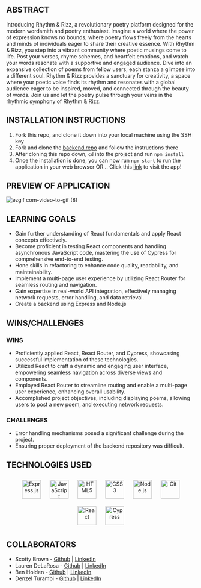 ## ABSTRACT
Introducing Rhythm & Rizz, a revolutionary poetry platform designed for the modern wordsmith and poetry enthusiast. Imagine a world where the power of expression knows no bounds, where poetry flows freely from the hearts and minds of individuals eager to share their creative essence. With Rhythm & Rizz, you step into a vibrant community where poetic musings come to life. Post your verses, rhyme schemes, and heartfelt emotions, and watch your words resonate with a supportive and engaged audience. Dive into an expansive collection of poems from fellow users, each stanza a glimpse into a different soul. Rhythm & Rizz provides a sanctuary for creativity, a space where your poetic voice finds its rhythm and resonates with a global audience eager to be inspired, moved, and connected through the beauty of words. Join us and let the poetry pulse through your veins in the rhythmic symphony of Rhythm & Rizz.

## INSTALLATION INSTRUCTIONS
1. Fork this repo, and clone it down into your local machine using the SSH key
2. Fork and clone the [backend repo](https://github.com/Scotty-Brown/rhythm-rizz-api.git) and follow the instructions there
3. After cloning this repo down, `cd` into the project and run `npm install`
4. Once the installation is done, you can now run `npm start` to run the application in your web browser
OR...
Click this [link](https://rhythm-rizz-ui.vercel.app/) to visit the app!
## PREVIEW OF APPLICATION
![ezgif com-video-to-gif (8)](https://user-images.githubusercontent.com/122255250/268409349-fa58edd7-d184-416b-bd3f-aaee41d7f2bc.gif)

## LEARNING GOALS
- Gain further understanding of React fundamentals and apply React concepts effectively.
- Become proficient in testing React components and handling asynchronous JavaScript code, mastering the use of Cypress for comprehensive end-to-end testing.
- Hone skills in refactoring to enhance code quality, readability, and maintainability.
- Implement a multi-page user experience by utilizing React Router for seamless routing and navigation.
- Gain expertise in real-world API integration, effectively managing network requests, error handling, and data retrieval.
- Create a backend using Express and Node.js

## WINS/CHALLENGES 
### WINS
- Proficiently applied React, React Router, and Cypress, showcasing successful implementation of these technologies.
- Utilized React to craft a dynamic and engaging user interface, empowering seamless navigation across diverse views and components.
- Employed React Router to streamline routing and enable a multi-page user experience, enhancing overall usability.
- Accomplished project objectives, including displaying poems, allowing users to post a new poem, and executing network requests.

### CHALLENGES
- Error handling mechanisms posed a significant challenge during the project.
- Ensuring proper deployment of the backend repository was difficult.

## TECHNOLOGIES USED 
<div align="center">  
<a href="https://expressjs.com/" target="_blank"><img style="margin: 10px" src="https://profilinator.rishav.dev/skills-assets/express-original-wordmark.svg" alt="Express.js" height="50"></a>
<a href="https://www.javascript.com/" target="_blank"><img style="margin: 10px" src="https://profilinator.rishav.dev/skills-assets/javascript-original.svg" alt="JavaScript" height="50" /></a>  
<a href="https://en.wikipedia.org/wiki/HTML5" target="_blank"><img style="margin: 10px" src="https://profilinator.rishav.dev/skills-assets/html5-original-wordmark.svg" alt="HTML5" height="50" /></a>  
<a href="https://www.w3schools.com/css/" target="_blank"><img style="margin: 10px" src="https://profilinator.rishav.dev/skills-assets/css3-original-wordmark.svg" alt="CSS3" height="50" /></a>   
<a href="https://nodejs.org/" target="_blank"><img style="margin: 10px" src="https://profilinator.rishav.dev/skills-assets/nodejs-original-wordmark.svg" alt="Node.js" height="50" /></a>  
<a href="https://github.com/" target="_blank"><img style="margin: 10px" src="https://profilinator.rishav.dev/skills-assets/git-scm-icon.svg" alt="Git" height="50" /></a>  
<a href="https://react.dev/" target="_blank"><img style="margin: 10px" src="https://profilinator.rishav.dev/skills-assets/react-original-wordmark.svg" alt="React" height="50" /></a>  
<a href="https://docs.cypress.io/guides/overview/why-cypress" target="_blank"><img style="margin: 10px" src="https://encrypted-tbn0.gstatic.com/images?q=tbn:ANd9GcQoXfntUBC8eXPGA7V8dQp74I5Xofeze3tnRua5hKQkd0ofyH0cy5mJm3_Y-zPhHO2ty9k&usqp=CAU" alt="Cypress" height="50" /></a>  
</div>

</td><td valign="top" width="33%">

## COLLABORATORS
- Scotty Brown - [Github](https://github.com/Scotty-Brown) | [LinkedIn](https://www.linkedin.com/in/scotty-brown-2140b3278/)
- Lauren DeLaRosa - [Github](https://github.com/LDeLaRosa13) | [LinkedIn](https://www.linkedin.com/in/lauren-delarosa-3a5a4b260/)
- Ben Holden - [Github](https://github.com/BenHolden010) | [LinkedIn](https://www.linkedin.com/in/ben-holden-5115b8183/)
- Denzel Turambi - [Github](https://github.com/Denzel-Turambi) | [LinkedIn](https://www.linkedin.com/in/denzel-turambi-71a298267/)
